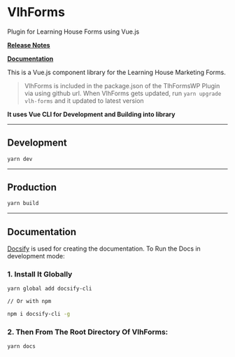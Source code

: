 # VlhForms

Plugin for Learning House Forms using Vue.js

**[Release Notes](https://github.com/thelearninghouse/vlh-forms/blob/master/CHANGELOG.md)**

**[Documentation](https://thelearninghouse.github.io/vlh-forms)**

This is a Vue.js component library for the Learning House Marketing Forms.

> VlhForms is included in the package.json of the TlhFormsWP Plugin via using github url. When VlhForms gets updated, run `yarn upgrade vlh-forms` and it updated to latest version

**It uses Vue CLI for Development and Building into library**

---

## Development

```bash
yarn dev
```

---

## Production

```bash
yarn build
```

---

## Documentation

[Docsify](https://docsify.js.org) is used for creating the documentation. To Run the Docs in development mode:

### 1\. Install It Globally

```bash
yarn global add docsify-cli

// Or with npm

npm i docsify-cli -g
```

### 2\. Then From The Root Directory Of VlhForms:

```bash
yarn docs
```
